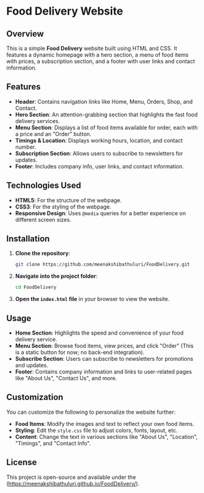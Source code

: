 # Food Delivery Website

## Overview

This is a simple **Food Delivery** website built using HTML and CSS. It features a dynamic homepage with a hero section, a menu of food items with prices, a subscription section, and a footer with user links and contact information.

## Features

- **Header**: Contains navigation links like Home, Menu, Orders, Shop, and Contact.
- **Hero Section**: An attention-grabbing section that highlights the fast food delivery services.
- **Menu Section**: Displays a list of food items available for order, each with a price and an "Order" button.
- **Timings & Location**: Displays working hours, location, and contact number.
- **Subscription Section**: Allows users to subscribe to newsletters for updates.
- **Footer**: Includes company info, user links, and contact information.


## Technologies Used

- **HTML5**: For the structure of the webpage.
- **CSS3**: For the styling of the webpage.
- **Responsive Design**: Uses `@media` queries for a better
 experience on different screen sizes.

## Installation

1. **Clone the repository**:
    ```bash
    git clone https://github.com/meenakshibathuluri/FoodDelivery.git
    ```

2. **Navigate into the project folder**:
    ```bash
    cd FoodDelivery
    ```

3. **Open the `index.html` file** in your browser to view the website.

## Usage

- **Home Section**: Highlights the speed and convenience of your food delivery service.
- **Menu Section**: Browse food items, view prices, and click "Order" (This is a static button for now; no back-end integration).
- **Subscribe Section**: Users can subscribe to newsletters for promotions and updates.
- **Footer**: Contains company information and links to user-related pages like "About Us", "Contact Us", and more.

## Customization

You can customize the following to personalize the website further:

- **Food Items**: Modify the images and text to reflect your own food items.
- **Styling**: Edit the `style.css` file to adjust colors, fonts, layout, etc.
- **Content**: Change the text in various sections like "About Us", "Location", "Timings", and "Contact Info".

## License

This project is open-source and available under the (https://meenakshibathuluri.github.io/FoodDelivery/).
